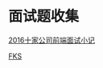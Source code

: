 # 面试题收集

[2016十家公司前端面试小记](http://www.cnblogs.com/xxcanghai/p/5205998.html)


[FKS](http://html5ify.com/fks/)


